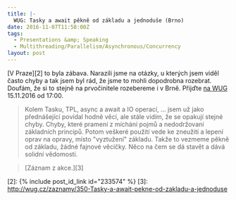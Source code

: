 ```yaml
---
title: |-
  WUG: Tasky a await pěkně od základu a jednoduše (Brno)
date: 2016-11-07T11:58:00Z
tags:
  - Presentations &amp; Speaking
  - Multithreading/Parallelism/Asynchronous/Concurrency
layout: post
---
```

[V Praze][2] to byla zábava. Narazili jsme na otázky, u kterých jsem viděl často chyby a tak jsem byl rád, že jsme to mohli dopodrobna rozebrat. Doufám, že si to stejně na prvočinitele rozebereme i v Brně. Přijďte [na WUG][1] 15.11.2016 od 17:00. 

<!-- excerpt -->

> Kolem Tasku, TPL, async a await a IO operací, ... jsem už jako přednášející povídal hodně věcí, ale stále vidím, že se opakují stejné chyby. Chyby, které pramení z míchání pojmů a nedodržovaní základních principů. Potom veškeré použití vede ke zneužití a lepení oprav na opravy, místo "vyztužení" základu. Takže to vezmeme pěkně od základu, žádné fajnové věcičky. Něco na čem se dá stavět a dává solidní vědomosti. 

> [Záznam z akce.][3]

[1]: http://wug.cz/brno/akce/888-Tasky-a-await-pekne-od-zakladu-a-jednoduse
[2]: {% include post_id_link id="233574" %}
[3]: http://wug.cz/zaznamy/350-Tasky-a-await-pekne-od-zakladu-a-jednoduse